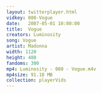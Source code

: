 ```yaml
---
layout: twitterplayer.html
vidkey: 080-Vogue
date:   2007-05-01 10:00:00
title:  Vogue
creators: Luminosity
song: Vogue
artist: Madonna
width: 1120
height: 480
fandoms: 300
mp4: Luminosity - 080 - Vogue.m4v
mp4size: 91.18 MB
collection: playerVids
---
```


  <div>
  
  </div>
  